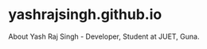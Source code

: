 yashrajsingh.github.io
======================

About Yash Raj Singh - Developer, Student at JUET, Guna.
